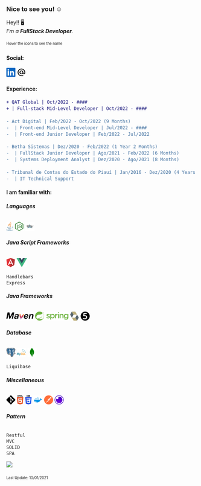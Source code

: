 ### Nice to see you! ☺️

<!--Resume-->

Hey!! 🖥️ <br>
 _I'm a **FullStack Developer**._
 
<sup><sub> Hover the icons to see the name </sup></sub>
 
 <!--Contact-->
#### Social:
<code><a href="https://www.linkedin.com/in/shander-andrade-335282195/" target="_blank"><img title="Linkedin" src=".\svgs\linkedin.svg"></a></code>
<code><a href="mailto:s.hander8910@hotmail.com"><img title="E-mail" src=".\svgs\email.svg"></a></code>


#### Experience:
```diff
+ QAT Global | Oct/2022 - ####
+ | Full-stack Mid-Level Developer | Oct/2022 - ####

- Act Digital | Feb/2022 - Oct/2022 (9 Months)
-  | Front-end Mid-Level Developer | Jul/2022 - ####
-  | Front-end Junior Developer | Feb/2022 - Jul/2022

- Betha Sistemas | Dez/2020 - Feb/2022 (1 Year 2 Months)
-  | FullStack Junior Developer | Ago/2021 - Feb/2022 (6 Months)
-  | Systems Deployment Analyst | Dez/2020 - Ago/2021 (8 Months)

- Tribunal de Contas do Estado do Piauí | Jan/2016 - Dez/2020 (4 Years 11 Months)
-  | IT Technical Support

```


<!--Knowledge-->
#### I am familiar with:

###### **Languages**
<code><a><img title="JAVA" src=".\svgs\java.svg"></a></code>
<code><a><img title="Node.JS" src=".\svgs\node.svg"></a></code>
<code><a><img title="Groovy" src=".\svgs\groovy.svg"></a></code>

###### **Java Script Frameworks**
<code><a><img title="AngularJS" src=".\svgs\angularJS.svg"></a></code>
<code><a><img title="Vue.JS" src=".\svgs\vue.svg"></a></code>
```
Handlebars
Express
```


###### **Java Frameworks**
<a><img title="Maven" src=".\svgs\maven.svg"></a>
<code><a><img title="Spring" src=".\svgs\spring.svg"></a></code>
<code><a><img title="Hibernate" src=".\svgs\hibernate.svg"></a></code>
<a><img title="Junit" src=".\svgs\junit.svg"></a>

###### **Database**
<code><a><img title="PostgreSQL" src=".\svgs\postgres.svg"></a></code>
<code><a><img title="MySQL" src=".\svgs\mysql.svg"></a></code>
<code><a><img title="MongoDB" src=".\svgs\mongodb.svg"></a></code>
```
Liquibase
```

###### **Miscellaneous**
<code><a><img title="Git" src=".\svgs\git.svg"></a></code>
<code><a><img title="HTML" src=".\svgs\html.svg"></a></code>
<code><a><img title="CSS" src=".\svgs\css.svg"></a></code>
<code><a><img title="Docker" src=".\svgs\docker.svg"></a></code>
<code><a><img title="Postman" src=".\svgs\postman.svg"></a></code>
<code><a><img title="Insomnia" src=".\svgs\insomnia.svg"></a></code>

###### **Pattern**
```
Restful
MVC
SOLID
SPA
```










<!--Languages Usage-->
<img src="https://github-readme-stats.vercel.app/api/top-langs/?username=ShanderB&layout=compact">

<sup><sub> Last Update: 10/01/2021 </sup></sub>
